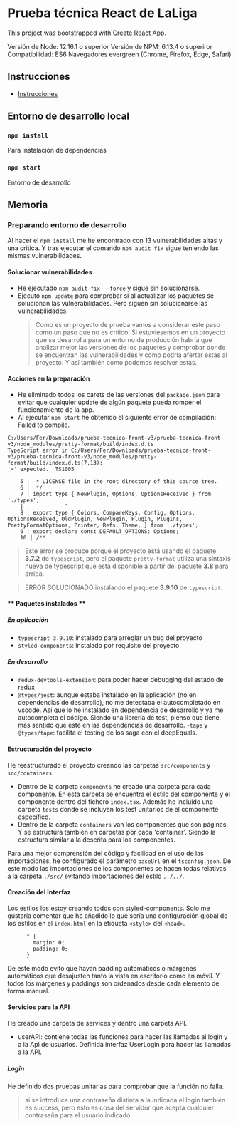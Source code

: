 # Prueba técnica React de LaLiga

This project was bootstrapped with [Create React App](https://github.com/facebook/create-react-app).

Versión de Node: 12.16.1 o superior
Versión de NPM: 6.13.4 o superiror
Compatibilidad: ES6 Navegadores evergreen (Chrome, Firefox, Edge, Safari)

## Instrucciones

- [Instrucciones](src/docs/laliga-prueba-tecnica-instrucciones.md)

## Entorno de desarrollo local

### `npm install`

Para instalación de dependencias

### `npm start`

Entorno de desarrollo

## Memoria

### **Preparando entorno de desarrollo**

Al hacer el `npm install` me he encontrado con 13 vulnerabilidades altas y una critica. Y tras ejecutar el comando `npm audit fix` sigue teniendo las mismas vulnerabilidades.

#### **Solucionar vulnerabilidades**

- He ejecutado `npm audit fix --force` y sigue sin solucionarse.
- Ejecuto `npm update` para comprobar si al actualizar los paquetes se solucionan las vulnerabilidades. Pero siguen sin solucionarse las vulnerabilidades.
  > Como es un proyecto de prueba vamos a considerar este paso como un paso que no es crítico. Si estuviesemos en un proyecto que se desarrolla para un entorno de producción habría que analizar mejor las versiones de los paquetes y comprobar donde se encuentran las vulnerabilidades y como podría afertar estas al proyecto. Y así también como podemos resolver estas.

#### **Acciones en la preparación**

- He eliminado todos los carets de las versiones del `package.json` para evitar que cualquier update de algún paquete pueda romper el funcionamiento de la app.
- Al ejecutar `npm start` he obtenido el siguiente error de compilación:
  Failed to compile.

```
C:/Users/Fer/Downloads/prueba-tecnica-front-v3/prueba-tecnica-front-v3/node_modules/pretty-format/build/index.d.ts
TypeScript error in C:/Users/Fer/Downloads/prueba-tecnica-front-v3/prueba-tecnica-front-v3/node_modules/pretty-format/build/index.d.ts(7,13):
'=' expected.  TS1005

    5 |  * LICENSE file in the root directory of this source tree.
    6 |  */
    7 | import type { NewPlugin, Options, OptionsReceived } from './types';
    |             ^
    8 | export type { Colors, CompareKeys, Config, Options, OptionsReceived, OldPlugin, NewPlugin, Plugin, Plugins, PrettyFormatOptions, Printer, Refs, Theme, } from './types';
    9 | export declare const DEFAULT_OPTIONS: Options;
    10 | /**
```

> Este error se produce porque el proyecto está usando el paquete **3.7.2** de `typescript`, pero el paquete `pretty-format` utiliza una sintaxis nueva de typescript que está disponible a partir del paquete **3.8** para arriba.

> ERROR SOLUCIONADO instalando el paquete **3.9.10** de `typescript`.

#### ** Paquetes instalados **

##### **En aplicación**

- `typescript 3.9.10`: instalado para arreglar un bug del proyecto
- `styled-components`: instalado por requisito del proyecto.

##### **En desarrollo**

- `redux-devtools-extension`: para poder hacer debugging del estado de redux
- `@types/jest`: aunque estaba instalado en la aplicación (no en dependencias de desarrollo), no me detectaba el autocompletado en vscode. Así que lo he instalado en dependencia de desarrollo y ya me autocompleta el código. Siendo una librería de test, pienso que tiene más sentido que esté en las dependencias de desarrollo. -`tape` y `@types/tape`: facilita el testing de los saga con el deepEquals.

#### **Estructuración del proyecto**

He reestructurado el proyecto creando las carpetas `src/components` y `src/containers`.

- Dentro de la carpeta `components` he creado una carpeta para cada componente. En esta carpeta se encuentra el estilo del componente y el componente dentro del fichero `index.tsx`. Además he incluido una carpeta `tests` donde se incluyen los test unitarios de el componente específico.
- Dentro de la carpeta `containers` van los componentes que son páginas. Y se estructura también en carpetas por cada 'container'. Siendo la estructura similar a la descrita para los componentes.

Para una mejor comprensión del código y facilidad en el uso de las importaciones, he configurado el parámetro `baseUrl` en el `tsconfig.json`. De este modo las importaciones de los componentes se hacen todas relativas a la carpeta `./src/` evitando importaciones del estilo `../../`.

#### **Creación del Interfaz**

Los estilos los estoy creando todos con styled-components. Solo me gustaría comentar que he añadido lo que sería una configuración global de los estilos en el `index.html` en la etiqueta `<style>` del `<head>`.

```
      * {
        margin: 0;
        padding: 0;
      }
```

De este modo evito que hayan padding automáticos o márgenes automáticos que desajusten tanto la vista en escritorio como en móvil. Y todos los márgenes y paddings son ordenados desde cada elemento de forma manual.

#### **Servicios para la API**

He creado una carpeta de services y dentro una carpeta API.

- userAPI: contiene todas las funciones para hacer las llamadas al login y a la Api de usuarios. Definida interfaz UserLogin para hacer las llamadas a la API.

##### **Login**

He definido dos pruebas unitarias para comprobar que la función no falla.

> si se introduce una contraseña distinta a la indicada el login también es success, pero esto es cosa del servidor que acepta cualquier contraseña para el usuario indicado.
